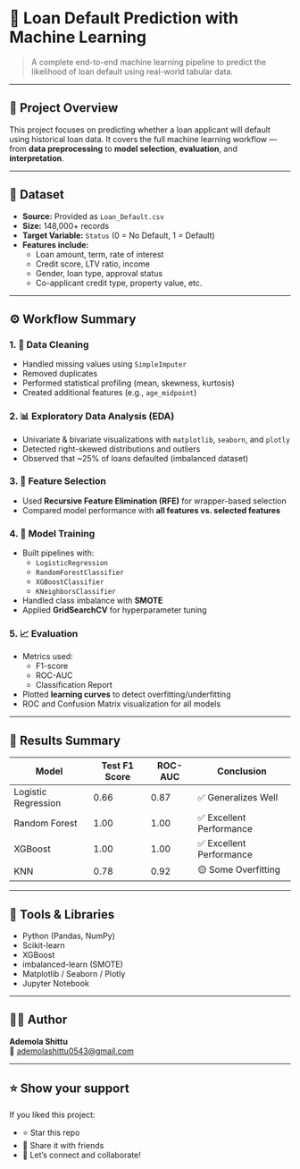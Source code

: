 # 🏦 Loan Default Prediction with Machine Learning

> A complete end-to-end machine learning pipeline to predict the likelihood of loan default using real-world tabular data.

---

## 📌 Project Overview

This project focuses on predicting whether a loan applicant will default using historical loan data. It covers the full machine learning workflow — from **data preprocessing** to **model selection**, **evaluation**, and **interpretation**.

---

## 📁 Dataset

- **Source:** Provided as `Loan_Default.csv`
- **Size:** 148,000+ records
- **Target Variable:** `Status` (0 = No Default, 1 = Default)
- **Features include:**
  - Loan amount, term, rate of interest
  - Credit score, LTV ratio, income
  - Gender, loan type, approval status
  - Co-applicant credit type, property value, etc.

---

## ⚙️ Workflow Summary

### 1. 🧹 Data Cleaning
- Handled missing values using `SimpleImputer`
- Removed duplicates
- Performed statistical profiling (mean, skewness, kurtosis)
- Created additional features (e.g., `age_midpoint`)

### 2. 📊 Exploratory Data Analysis (EDA)
- Univariate & bivariate visualizations with `matplotlib`, `seaborn`, and `plotly`
- Detected right-skewed distributions and outliers
- Observed that ~25% of loans defaulted (imbalanced dataset)

### 3. 🧠 Feature Selection
- Used **Recursive Feature Elimination (RFE)** for wrapper-based selection
- Compared model performance with **all features vs. selected features**

### 4. 🤖 Model Training
- Built pipelines with:
  - `LogisticRegression`
  - `RandomForestClassifier`
  - `XGBoostClassifier`
  - `KNeighborsClassifier`
- Handled class imbalance with **SMOTE**
- Applied **GridSearchCV** for hyperparameter tuning

### 5. 📈 Evaluation
- Metrics used:
  - F1-score
  - ROC-AUC
  - Classification Report
- Plotted **learning curves** to detect overfitting/underfitting
- ROC and Confusion Matrix visualization for all models

---

## 🚀 Results Summary

| Model               | Test F1 Score | ROC-AUC | Conclusion        |
|---------------------|---------------|---------|-------------------|
| Logistic Regression | 0.66          | 0.87    | ✅ Generalizes Well |
| Random Forest       | 1.00          | 1.00    | ✅ Excellent Performance |
| XGBoost             | 1.00          | 1.00    | ✅ Excellent Performance |
| KNN                 | 0.78          | 0.92    | 🟡 Some Overfitting |

---

## 🧪 Tools & Libraries

- Python (Pandas, NumPy)
- Scikit-learn
- XGBoost
- imbalanced-learn (SMOTE)
- Matplotlib / Seaborn / Plotly
- Jupyter Notebook

---

## 🙋‍♂️ Author

**Ademola Shittu**  
📧 ademolashittu0543@gmail.com  

---

## ⭐️ Show your support

If you liked this project:
- ⭐ Star this repo
- 🔁 Share it with friends
- 🍕 Let’s connect and collaborate!
